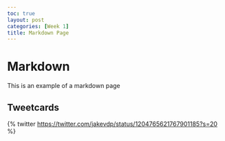 ```yaml
---
toc: true
layout: post
categories: [Week 1]
title: Markdown Page
---
```


# Markdown
This is an example of a markdown page


## Tweetcards

{% twitter https://twitter.com/jakevdp/status/1204765621767901185?s=20 %}
